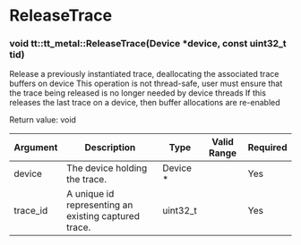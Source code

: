# ReleaseTrace

### void tt::tt_metal::ReleaseTrace(Device *device, const uint32_t tid)

Release a previously instantiated trace, deallocating the associated trace buffers on device This operation is not thread-safe, user must ensure that the trace being released is no longer needed by device threads If this releases the last trace on a device, then buffer allocations are re-enabled

Return value: void

| Argument      | Description                                          | Type      | Valid Range      | Required       |
|---------------|------------------------------------------------------|-----------|------------------|----------------|
| device        | The device holding the trace.                        | Device \* |                  | Yes            |
| trace_id      | A unique id representing an existing captured trace. | uint32_t  |                  | Yes            |
